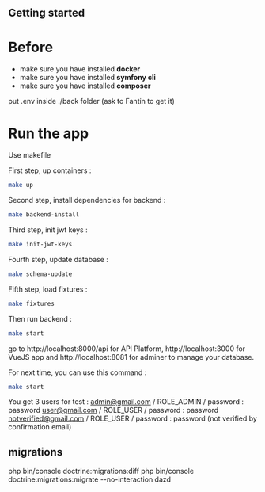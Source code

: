 ## Getting started

# Before
- make sure you have installed **docker**
- make sure you have installed **symfony cli**
- make sure you have installed **composer**

put .env inside ./back folder (ask to Fantin to get it)

# Run the app

Use makefile

First step, up containers :
```bash
make up
```

Second step, install dependencies for backend :
```bash
make backend-install
```

Third step, init jwt keys :
```bash
make init-jwt-keys
```

Fourth step, update database :
```bash
make schema-update
```

Fifth step, load fixtures :
```bash
make fixtures
```

Then run backend :
```bash
make start
```

go to http://localhost:8000/api for API Platform, http://localhost:3000 for VueJS app and http://localhost:8081 for adminer to manage your database.

For next time, you can use this command :
```bash
make start
```

You get 3 users for test :
admin@gmail.com / ROLE_ADMIN / password : password
user@gmail.com / ROLE_USER / password : password 
notverified@gmail.com / ROLE_USER / password : password (not verified by confirmation email)

## migrations

php bin/console doctrine:migrations:diff
php bin/console doctrine:migrations:migrate --no-interaction
dazd